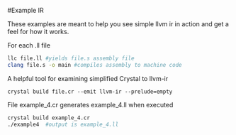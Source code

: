 #Example IR

These examples are meant to help you see simple llvm ir in action and get a feel for how it works.

For each .ll file
```bash
llc file.ll #yields file.s assembly file
clang file.s -o main #compiles assembly to machine code
```

A helpful tool for examining simplified Crystal to llvm-ir
```
crystal build file.cr --emit llvm-ir --prelude=empty
```

File example_4.cr generates example_4.ll when executed
```bash
crystal build example_4.cr
./example4  #output is example_4.ll
```
